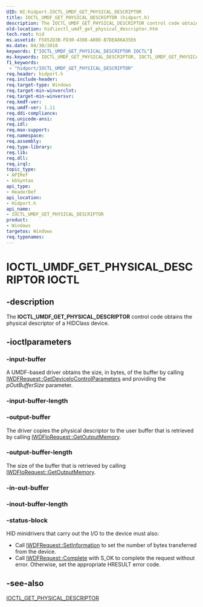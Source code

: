 ```yaml
---
UID: NI:hidport.IOCTL_UMDF_GET_PHYSICAL_DESCRIPTOR
title: IOCTL_UMDF_GET_PHYSICAL_DESCRIPTOR (hidport.h)
description: The IOCTL_UMDF_GET_PHYSICAL_DESCRIPTOR control code obtains the physical descriptor of a HIDClass device.
old-location: hid\ioctl_umdf_get_physical_descriptor.htm
tech.root: hid
ms.assetid: F5852D3B-FD30-4308-A08E-B7DEA86A35E6
ms.date: 04/30/2018
keywords: ["IOCTL_UMDF_GET_PHYSICAL_DESCRIPTOR IOCTL"]
ms.keywords: IOCTL_UMDF_GET_PHYSICAL_DESCRIPTOR, IOCTL_UMDF_GET_PHYSICAL_DESCRIPTOR control, IOCTL_UMDF_GET_PHYSICAL_DESCRIPTOR control code, hid.ioctl_umdf_get_physical_descriptor, hidport/IOCTL_UMDF_GET_PHYSICAL_DESCRIPTOR, umdf.ioctl_umdf_get_physical_descriptor
f1_keywords:
 - "hidport/IOCTL_UMDF_GET_PHYSICAL_DESCRIPTOR"
req.header: hidport.h
req.include-header: 
req.target-type: Windows
req.target-min-winverclnt: 
req.target-min-winversvr: 
req.kmdf-ver: 
req.umdf-ver: 1.11
req.ddi-compliance: 
req.unicode-ansi: 
req.idl: 
req.max-support: 
req.namespace: 
req.assembly: 
req.type-library: 
req.lib: 
req.dll: 
req.irql: 
topic_type:
- APIRef
- kbSyntax
api_type:
- HeaderDef
api_location:
- Hidport.h
api_name:
- IOCTL_UMDF_GET_PHYSICAL_DESCRIPTOR
product:
- Windows
targetos: Windows
req.typenames: 
---
```


# IOCTL_UMDF_GET_PHYSICAL_DESCRIPTOR IOCTL


## -description


The <b>IOCTL_UMDF_GET_PHYSICAL_DESCRIPTOR</b> 
   control code obtains the physical descriptor of a HIDClass device.


## -ioctlparameters




### -input-buffer

A UMDF-based driver obtains the size, in bytes, of the buffer by calling <a href="https://docs.microsoft.com/windows-hardware/drivers/ddi/wudfddi/nf-wudfddi-iwdfiorequest-getdeviceiocontrolparameters">IWDFRequest::GetDeviceIoControlParameters</a> and providing the  <i>pOutBufferSize</i> parameter.


### -input-buffer-length








### -output-buffer

The driver copies the physical descriptor to the user buffer that is retrieved by calling <a href="https://docs.microsoft.com/windows-hardware/drivers/ddi/wudfddi/nf-wudfddi-iwdfiorequest-getoutputmemory">IWDFIoRequest::GetOutputMemory</a>.


### -output-buffer-length

The size of the buffer that is retrieved by calling <a href="https://docs.microsoft.com/windows-hardware/drivers/ddi/wudfddi/nf-wudfddi-iwdfiorequest-getoutputmemory">IWDFIoRequest::GetOutputMemory</a>.


### -in-out-buffer








### -inout-buffer-length








### -status-block

HID minidrivers that carry out the I/O to the device must also:

<ul>
<li>Call <a href="https://docs.microsoft.com/windows-hardware/drivers/ddi/wudfddi/nf-wudfddi-iwdfiorequest-setinformation">IWDFRequest::SetInformation</a> to set the number of bytes transferred from the device.</li>
<li>Call <a href="https://docs.microsoft.com/windows-hardware/drivers/ddi/wudfddi/nf-wudfddi-iwdfiorequest-complete">IWDFRequest::Complete</a> with S_OK to complete the request without error. Otherwise, set the appropriate HRESULT error code.</li>
</ul>

## -see-also




<a href="https://docs.microsoft.com/windows-hardware/drivers/ddi/hidclass/ni-hidclass-ioctl_get_physical_descriptor">IOCTL_GET_PHYSICAL_DESCRIPTOR</a>
 

 


